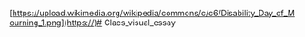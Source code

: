 [https://upload.wikimedia.org/wikipedia/commons/c/c6/Disability_Day_of_Mourning_1.png](https://)# Clacs_visual_essay


